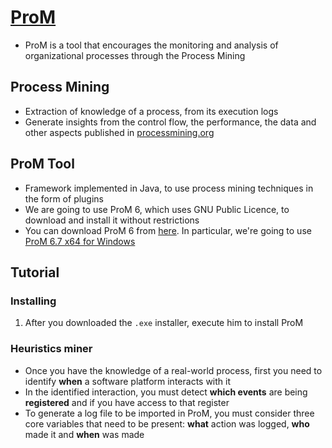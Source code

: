 # [ProM][prom_url]

* ProM is a tool that encourages the monitoring and analysis of organizational processes through the Process Mining

## Process Mining

* Extraction of knowledge of a process, from its execution logs
* Generate insights from the control flow, the performance, the data and other aspects published in [processmining.org][pmorg_url]

## ProM Tool

* Framework implemented in Java, to use process mining techniques in the form of plugins
* We are going to use ProM 6, which uses GNU Public Licence, to download and install it without restrictions
* You can download ProM 6 from [here][prom6.7]. In particular, we're going to use [ProM 6.7 x64 for Windows][prom6.7_win]

## Tutorial

### Installing

1. After you downloaded the `.exe` installer, execute him to install ProM

### Heuristics miner

* Once you have the knowledge of a real-world process, first you need to identify **when** a software platform interacts with it
* In the identified interaction, you must detect **which events** are being **registered** and if you have access to that register
* To generate a log file to be imported in ProM, you must consider three core variables that need to be present: **what** action was logged, **who** made it and **when** was made 

[prom_url]: http://www.promtools.org/doku.php
[pmorg_url]: http://www.processmining.org/
[prom6.7]: http://www.promtools.org/prom6/downloads/
[prom6.7_win]: http://www.promtools.org/prom6/downloads/prom-6.7-jre7-installer.exe
